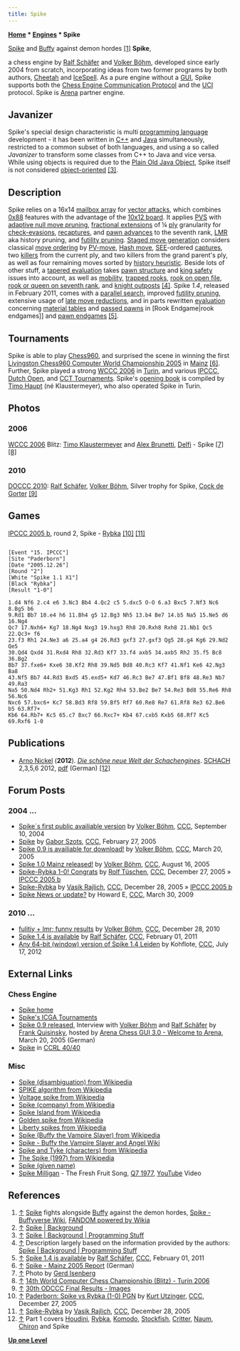 ```yaml
---
title: Spike
---
```

**[Home](Home "Home") \* [Engines](Engines "Engines") \* Spike**



 [](http://buffy.wikia.com/wiki/Spike) [Spike](https://en.wikipedia.org/wiki/Spike_%28Buffy_the_Vampire_Slayer%29) and [Buffy](https://en.wikipedia.org/wiki/Buffy_Summers) against demon hordes <a id="cite-note-1" href="#cite-ref-1">[1]</a> 
**Spike**,  

a chess engine by [Ralf Schäfer](Ralf_Sch%C3%A4fer "Ralf Schäfer") and [Volker Böhm](Volker_B%C3%B6hm "Volker Böhm"), developed since early 2004 from scratch, incorporating ideas from two former programs by both authors, [Cheetah](index.php?title=Cheetah&action=edit&redlink=1 "Cheetah (page does not exist)") and [IceSpell](index.php?title=IceSpell&action=edit&redlink=1 "IceSpell (page does not exist)"). As a pure engine without a [GUI](GUI "GUI"), Spike supports both the [Chess Engine Communication Protocol](Chess_Engine_Communication_Protocol "Chess Engine Communication Protocol") and the [UCI](UCI "UCI") protocol. Spike is [Arena](Arena "Arena") partner engine.



## Javanizer


Spike's special design characteristic is multi [programming language](Languages "Languages") development - it has been written in [C++](Cpp "Cpp") and [Java](Java "Java") simultaneously, restricted to a common subset of both languages, and using a so called *Javanizer* to transform some classes from C++ to Java and vice versa. While using objects is required due to the [Plain Old Java Object](https://en.wikipedia.org/wiki/Plain_Old_Java_Object), Spike itself is not considered [object-oriented](https://en.wikipedia.org/wiki/Object-oriented_programming) <a id="cite-note-3" href="#cite-ref-3">[3]</a>. 



## Description


Spike relies on a 16x14 [mailbox array](Mailbox "Mailbox") for [vector attacks](Vector_Attacks "Vector Attacks"), which combines [0x88](0x88 "0x88") features with the advantage of the [10x12 board](10x12_Board "10x12 Board"). It applies [PVS](Principal_Variation_Search "Principal Variation Search") with [adaptive null move pruning](Null_Move_Pruning#AdaptiveNullMovePruning "Null Move Pruning"), [fractional extensions](Extensions#FractionalExtensions "Extensions") of ¼ [ply](Ply "Ply") granularity for [check-evasions](Check_Extensions "Check Extensions"), [recaptures](Recapture_Extensions "Recapture Extensions"), and [pawn advances](Passed_Pawn_Extensions "Passed Pawn Extensions") to the seventh rank, [LMR](Late_Move_Reductions "Late Move Reductions") aka history pruning, and [futility pruning](Futility_Pruning "Futility Pruning"). [Staged move generation](Move_Generation#Staged "Move Generation") considers classical [move ordering](Move_Ordering "Move Ordering") by [PV-move](PV-Move "PV-Move"), [Hash move](Hash_Move "Hash Move"), [SEE](Static_Exchange_Evaluation "Static Exchange Evaluation")-ordered [captures](Captures "Captures"), two [killers](Killer_Move "Killer Move") from the current ply, and two killers from the grand parent's ply, as well as four remaining moves sorted by [history heuristic](History_Heuristic "History Heuristic"). Beside lots of other stuff, a [tapered evaluation](Tapered_Eval "Tapered Eval") takes [pawn structure](Pawn_Structure "Pawn Structure") and [king safety](King_Safety "King Safety") issues into account, as well as [mobility](Mobility "Mobility"), [trapped rooks](Trapped_Pieces "Trapped Pieces"), [rook on open file](Rook_on_Open_File "Rook on Open File"), [rook or queen on seventh rank](index.php?title=Rook_on_seventh&action=edit&redlink=1 "Rook on seventh (page does not exist)"), and [knight outposts](Outposts "Outposts") <a id="cite-note-4" href="#cite-ref-4">[4]</a>.
Spike *1.4*, released in February 2011, comes with a [parallel search](Parallel_Search "Parallel Search"), improved [futility pruning](Futility_Pruning "Futility Pruning"), extensive usage of [late move reductions](Late_Move_Reductions "Late Move Reductions"), and in parts rewritten [evaluation](Evaluation "Evaluation") concerning [material tables](Material_Tables "Material Tables") and [passed pawns](Passed_Pawn "Passed Pawn") in [Rook Endgame|rook endgames]] and [pawn endgames](Pawn_Endgame "Pawn Endgame") <a id="cite-note-5" href="#cite-ref-5">[5]</a>.



## Tournaments


Spike is able to play [Chess960](Chess960 "Chess960"), and surprised the scene in winning the first [Livingston Chess960 Computer World Championship 2005](Chess960CWC_2005 "Chess960CWC 2005") in [Mainz](https://en.wikipedia.org/wiki/Mainz) <a id="cite-note-6" href="#cite-ref-6">[6]</a>. Further, Spike played a strong [WCCC 2006](WCCC_2006 "WCCC 2006") in [Turin](https://en.wikipedia.org/wiki/Turin), and various [IPCCC](IPCCC "IPCCC"), [Dutch Open](Dutch_Open_Computer_Chess_Championship "Dutch Open Computer Chess Championship"), and [CCT Tournaments](CCT_Tournaments "CCT Tournaments"). Spike's [opening book](Opening_Book "Opening Book") is compiled by [Timo Haupt](Timo_Haupt "Timo Haupt") (né Klaustermeyer), who also operated Spike in Turin.



## Photos


### 2006


 [](File:TimoAlexWCCC2006.JPG) 
[WCCC 2006](WCCC_2006 "WCCC 2006") Blitz: [Timo Klaustermeyer](Timo_Haupt "Timo Haupt") and [Alex Brunetti](Alex_Brunetti "Alex Brunetti"), [Delfi](Delfi "Delfi") - Spike <a id="cite-note-7" href="#cite-ref-7">[7]</a> <a id="cite-note-8" href="#cite-ref-8">[8]</a>



### 2010


 [](File:SpikesDOCCC2010.jpg) 
[DOCCC 2010](DOCCC_2010 "DOCCC 2010"): [Ralf Schäfer](Ralf_Sch%C3%A4fer "Ralf Schäfer"), [Volker Böhm](Volker_B%C3%B6hm "Volker Böhm"), Silver trophy for Spike, [Cock de Gorter](Cock_de_Gorter "Cock de Gorter") <a id="cite-note-9" href="#cite-ref-9">[9]</a>



## Games


[IPCCC 2005 b](IPCCC_2005_b "IPCCC 2005 b"), round 2, Spike - [Rybka](Rybka "Rybka") <a id="cite-note-10" href="#cite-ref-10">[10]</a> <a id="cite-note-11" href="#cite-ref-11">[11]</a>




```

[Event "15. IPCCC"]
[Site "Paderborn"]
[Date "2005.12.26"]
[Round "2"]
[White "Spike 1.1 X1"]
[Black "Rybka"]
[Result "1-0"]

1.d4 Nf6 2.c4 e6 3.Nc3 Bb4 4.Qc2 c5 5.dxc5 O-O 6.a3 Bxc5 7.Nf3 Nc6 8.Bg5 b6 
9.Rd1 Bb7 10.e4 h6 11.Bh4 g5 12.Bg3 Nh5 13.b4 Be7 14.b5 Na5 15.Ne5 d6 16.Ng4 
Qc7 17.Nxh6+ Kg7 18.Ng4 Nxg3 19.hxg3 Rh8 20.Rxh8 Rxh8 21.Nb1 Qc5 22.Qc3+ f6 
23.f3 Rh1 24.Ne3 a6 25.a4 g4 26.Rd3 gxf3 27.gxf3 Qg5 28.g4 Kg6 29.Nd2 Qe5 
30.Qd4 Qxd4 31.Rxd4 Rh8 32.Rd3 Kf7 33.f4 axb5 34.axb5 Rh2 35.f5 Bc8 36.Bg2 
Bb7 37.fxe6+ Kxe6 38.Kf2 Rh8 39.Nd5 Bd8 40.Rc3 Kf7 41.Nf1 Ke6 42.Ng3 Ba8 
43.Nf5 Bb7 44.Rd3 Bxd5 45.exd5+ Kd7 46.Rc3 Be7 47.Bf1 Bf8 48.Re3 Nb7 49.Ra3 
Na5 50.Nd4 Rh2+ 51.Kg3 Rh1 52.Kg2 Rh4 53.Be2 Be7 54.Re3 Bd8 55.Re6 Rh8 56.Nc6 
Nxc6 57.bxc6+ Kc7 58.Bd3 Rf8 59.Bf5 Rf7 60.Re8 Re7 61.Rf8 Re3 62.Be6 b5 63.Rf7+ 
Kb6 64.Rb7+ Kc5 65.c7 Bxc7 66.Rxc7+ Kb4 67.cxb5 Kxb5 68.Rf7 Kc5 69.Rxf6 1-0

```

## Publications


* [Arno Nickel](Arno_Nickel "Arno Nickel") (**2012**). *[Die schöne neue Welt der Schachengines](http://www.edition-marco-shop.de/epages/64079634.sf/de_DE/?ObjectPath=/Shops/64079634/Categories/Schachgeschehen/Computerschach)*. [SCHACH](http://www.zeitschriftschach.de/) 2,3,5,6 2012, [pdf](http://www.edition-marco-shop.de/WebRoot/Store14/Shops/64079634/5177/F0A3/C389/D0DD/3A71/C0A8/2935/25F6/Die_schoene_neue_Welt_der_Schachengines.pdf) (German) <a id="cite-note-12" href="#cite-ref-12">[12]</a>


## Forum Posts


### 2004 ...


* [Spike´s first public availiable version](https://www.stmintz.com/ccc/index.php?id=387005) by [Volker Böhm](Volker_B%C3%B6hm "Volker Böhm"), [CCC](CCC "CCC"), September 10, 2004
* [Spike](https://www.stmintz.com/ccc/index.php?id=414513) by [Gabor Szots](Gabor_Szots "Gabor Szots"), [CCC](CCC "CCC"), February 27, 2005
* [Spike 0.9 is availiable for download!](https://www.stmintz.com/ccc/index.php?id=417595) by [Volker Böhm](Volker_B%C3%B6hm "Volker Böhm"), [CCC](CCC "CCC"), March 20, 2005
* [Spike 1.0 Mainz released!](https://www.stmintz.com/ccc/index.php?id=442634) by [Volker Böhm](Volker_B%C3%B6hm "Volker Böhm"), [CCC](CCC "CCC"), August 16, 2005
* [Spike-Rybka 1-0! Congrats](https://www.stmintz.com/ccc/index.php?id=474112) by [Rolf Tüschen](Rolf_T%C3%BCschen "Rolf Tüschen"), [CCC](CCC "CCC"), December 27, 2005 » [IPCCC 2005 b](IPCCC_2005_b "IPCCC 2005 b")
* [Spike-Rybka](https://www.stmintz.com/ccc/index.php?id=474330) by [Vasik Rajlich](Vasik_Rajlich "Vasik Rajlich"), [CCC](CCC "CCC"), December 28, 2005 » [IPCCC 2005 b](IPCCC_2005_b "IPCCC 2005 b")
* [Spike News or update?](http://www.talkchess.com/forum3/viewtopic.php?f=2&t=27246) by Howard E, [CCC](CCC "CCC"), March 30, 2009


### 2010 ...


* [fulitiy + lmr; funny results](http://www.talkchess.com/forum/viewtopic.php?t=37337) by [Volker Böhm](Volker_B%C3%B6hm "Volker Böhm"), [CCC](CCC "CCC"), December 28, 2010
* [Spike 1.4 is available](http://www.talkchess.com/forum3/viewtopic.php?f=2&t=37915) by [Ralf Schäfer](Ralf_Sch%C3%A4fer "Ralf Schäfer"), [CCC](CCC "CCC"), February 01, 2011
* [Any 64-bit (window) version of Spike 1.4 Leiden](http://www.talkchess.com/forum3/viewtopic.php?f=2&t=44472) by Kohflote, [CCC](CCC "CCC"), July 17, 2012


## External Links


### Chess Engine


* [Spike home](http://spike.lazypics.de/index_en.html)
* [Spike's ICGA Tournaments](https://www.game-ai-forum.org/icga-tournaments/program.php?id=80)
* [Spike 0.9 released](http://www.playwitharena.com/?Interviews:Volker_B%26ouml%3Bhm_and_Ralf_Sch%26auml%3Bfer_%28Spike%29), Interview with [Volker Böhm](Volker_B%C3%B6hm "Volker Böhm") and [Ralf Schäfer](Ralf_Sch%C3%A4fer "Ralf Schäfer") by [Frank Quisinsky](Frank_Quisinsky "Frank Quisinsky"), hosted by [Arena Chess GUI 3.0 - Welcome to Arena](http://www.playwitharena.com/), March 20, 2005 (German)
* [Spike](http://www.computerchess.org.uk/ccrl/4040/cgi/compare_engines.cgi?family=Spike&print=Rating+list&print=Results+table&print=LOS+table&print=Ponder+hit+table&print=Eval+difference+table&print=Comopp+gamenum+table&print=Overlap+table&print=Score+with+common+opponents) in [CCRL 40/40](CCRL "CCRL")


### Misc


* [Spike (disambiguation) from Wikipedia](https://en.wikipedia.org/wiki/Spike)
* [SPIKE algorithm from Wikipedia](https://en.wikipedia.org/wiki/SPIKE_algorithm)
* [Voltage spike from Wikipedia](https://en.wikipedia.org/wiki/Voltage_spike)
* [Spike (company) from Wikipedia](https://en.wikipedia.org/wiki/Spike_%28company%29)
* [Spike Island from Wikipedia](https://en.wikipedia.org/wiki/Spike_Island)
* [Golden spike from Wikipedia](https://en.wikipedia.org/wiki/Golden_spike)
* [Liberty spikes from Wikipedia](https://en.wikipedia.org/wiki/Liberty_spikes)
* [Spike (Buffy the Vampire Slayer) from Wikipedia](https://en.wikipedia.org/wiki/Spike_%28Buffy_the_Vampire_Slayer%29)
* [Spike - Buffy the Vampire Slayer and Angel Wiki](http://buffy.wikia.com/wiki/Spike)
* [Spike and Tyke (characters) from Wikipedia](https://en.wikipedia.org/wiki/Spike_and_Tyke_%28characters%29)
* [The Spike (1997) from Wikipedia](https://en.wikipedia.org/wiki/The_Spike_%281997%29)
* [Spike (given name)](https://en.wikipedia.org/wiki/Spike_%28given_name%29)
* [Spike Milligan](https://en.wikipedia.org/wiki/Spike_Milligan) - The Fresh Fruit Song, [Q7 1977](https://en.wikipedia.org/wiki/Q..._(TV_series)), [YouTube](https://en.wikipedia.org/wiki/YouTube) Video


 
## References


1. <a id="cite-ref-1" href="#cite-note-1">↑</a> [Spike](https://en.wikipedia.org/wiki/Spike_%28Buffy_the_Vampire_Slayer%29) fights alongside [Buffy](https://en.wikipedia.org/wiki/Buffy_Summers) against the demon hordes, [Spike - Buffyverse Wiki](https://buffy.fandom.com/wiki/Spike), [FANDOM powered by Wikia](https://en.wikipedia.org/wiki/Wikia)
2. <a id="cite-ref-2" href="#cite-note-2">↑</a> [Spike | Background](http://spike.lazypics.de/bg_index_en.html)
3. <a id="cite-ref-3" href="#cite-note-3">↑</a> [Spike | Background | Programming Stuff](http://spike.lazypics.de/bg_index_en.html)
4. <a id="cite-ref-4" href="#cite-note-4">↑</a> Description largely based on the information provided by the authors: [Spike | Background | Programming Stuff](http://spike.lazypics.de/bg_index_en.html)
5. <a id="cite-ref-5" href="#cite-note-5">↑</a> [Spike 1.4 is available](http://www.talkchess.com/forum3/viewtopic.php?f=2&t=37915) by [Ralf Schäfer](Ralf_Sch%C3%A4fer "Ralf Schäfer"), [CCC](CCC "CCC"), February 01, 2011
6. <a id="cite-ref-6" href="#cite-note-6">↑</a> [Spike - Mainz 2005 Report](http://www.spikechess.de/mainz2005.html) (German)
7. <a id="cite-ref-7" href="#cite-note-7">↑</a> Photo by [Gerd Isenberg](Gerd_Isenberg "Gerd Isenberg")
8. <a id="cite-ref-8" href="#cite-note-8">↑</a> [14th World Computer Chess Championship (Blitz) - Turin 2006](https://www.game-ai-forum.org/icga-tournaments/tournament.php?id=17)
9. <a id="cite-ref-9" href="#cite-note-9">↑</a> [30th ODCCC Final Results - Images](http://www.csvn.nl/index.php?option=com_content&view=article&id=487%3A30th-odccc-final-results&catid=51%3Atoernooien&Itemid=28&lang=en)
10. <a id="cite-ref-10" href="#cite-note-10">↑</a> [Paderborn: Spike vs Rybka (1-0) PGN](https://www.stmintz.com/ccc/index.php?id=474125) by [Kurt Utzinger](Kurt_Utzinger "Kurt Utzinger"), [CCC](CCC "CCC"), December 27, 2005
11. <a id="cite-ref-11" href="#cite-note-11">↑</a> [Spike-Rybka](https://www.stmintz.com/ccc/index.php?id=474330) by [Vasik Rajlich](Vasik_Rajlich "Vasik Rajlich"), [CCC](CCC "CCC"), December 28, 2005
12. <a id="cite-ref-12" href="#cite-note-12">↑</a> Part 1 covers [Houdini](Houdini "Houdini"), [Rybka](Rybka "Rybka"), [Komodo](Komodo "Komodo"), [Stockfish](Stockfish "Stockfish"), [Critter](Critter "Critter"), [Naum](Naum "Naum"), [Chiron](Chiron "Chiron") and Spike

**[Up one Level](Engines "Engines")**







 
